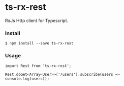 # ts-rx-rest
RxJs Http client for Typescript.


### Install
```
$ npm install --save ts-rx-rest
```


### Usage

```
import Rest from 'ts-rx-rest';

Rest.doGet<Array<User>>('/users').subscribe(users => console.log(users));
```